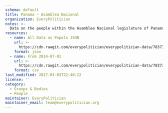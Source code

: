 ```yaml
---
schema: default
title: Panama — Asamblea Nacional
organization: EveryPolitician
notes: >-
  Data on the people within the Asamblea Nacional legislature of Panama.
resources:
  - name: All Data as Popolo JSON
    url: >-
      https://cdn.rawgit.com/everypolitician/everypolitician-data/78373583bcbaccbbc62bbc7108f9b879b0da6e78/data/Panama/Assembly/ep-popolo-v1.0.json
    format: json
  - name: From 2014-07-01
    url: >-
      https://cdn.rawgit.com/everypolitician/everypolitician-data/78373583bcbaccbbc62bbc7108f9b879b0da6e78/data/Panama/Assembly/term-2014.csv
    format: csv
last_modified: 2017-03-03T22:40:22
license: ''
category:
  - Groups & Bodies
  - People
maintainer: EveryPolitician
maintainer_email: team@everypolitician.org
---
```

